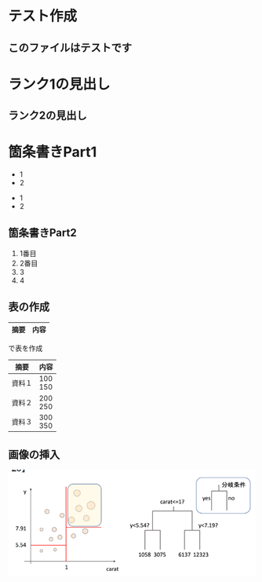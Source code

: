 # テスト作成
## このファイルはテストです
# ランク1の見出し
## ランク2の見出し

# 箇条書きPart1
- 1
- 2

* 1
* 2

## 箇条書きPart2
1. 1番目
2. 2番目
1. 3
1. 4

## 表の作成
|摘要 |内容
|-- |--
で表を作成

|摘要 |内容
|-- |--
|資料１ |100<br>150
|資料２ |200<br>250
|資料３ |300<br>350

## 画像の挿入
![標本木](img/hyouhongi.png)